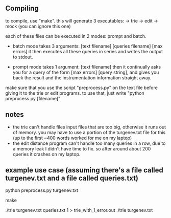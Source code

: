 Compiling
---------
to compile, use "make". this will generate 3 executables:
    -> trie
    -> edit
    -> mock (you can ignore this one)

each of these files can be executed in 2 modes: prompt and batch.

* batch mode takes 3 arguments: [text filename] [queries filename] [max errors]
it then executes all these queries in series and writes the output to stdout.

* prompt mode takes 1 argument: [text filename]
then it continually asks you for a query of the form [max errors] [query string],
and gives you back the result and the instrumentation information straight away.

make sure that you use the script "preprocess.py" on the text file before giving
it to the trie or edit programs. to use that, just write "python preprocess.py [filename]"

notes
-----

* the trie can't handle files input files that are too big, otherwise it runs out of memory.
  you may have to use a portion of the turgenev.txt file for this (up to the first ~400 words
  worked for me on my laptop)
* the edit distance program can't handle too many queries in a row, due to a memory leak
  I didn't have time to fix. so after around about 200 queries it crashes on my laptop.

example use case (assuming there's a file called turgenev.txt and a file called queries.txt)
----------------

python preprocess.py turgenev.txt

make

./trie turgenev.txt queries.txt 1 > trie_with_1_error.out
./trie turgenev.txt
